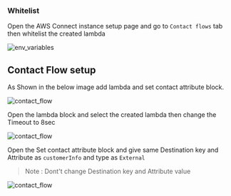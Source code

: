 ### Whitelist

Open the AWS Connect instance setup page and go to `Contact flows` tab then whitelist the created lambda

![env_variables](/images/lambda_whitelist.png)

## Contact Flow setup

As Shown in the below image add lambda and set contact attribute block.

![contact_flow](/images/zendesk_contactflow.png)

Open the lambda block and select the created lambda then change the Timeout to 8sec

![contact_flow](/images/zendesk_invokelambda.png)

Open the Set contact attribute block and give same Destination key and Attribute as `customerInfo` and type as `External`

>Note : Dont't change Destination key and Attribute value

![contact_flow](/images/set_contact_attribute.png)
